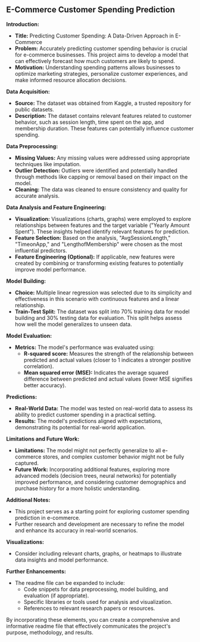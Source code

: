 ## E-Commerce Customer Spending Prediction

**Introduction:**

* **Title:** Predicting Customer Spending: A Data-Driven Approach in E-Commerce
* **Problem:** Accurately predicting customer spending behavior is crucial for e-commerce businesses. This project aims to develop a model that can effectively forecast how much customers are likely to spend.
* **Motivation:** Understanding spending patterns allows businesses to optimize marketing strategies, personalize customer experiences, and make informed resource allocation decisions.

**Data Acquisition:**

* **Source:** The dataset was obtained from Kaggle, a trusted repository for public datasets.
* **Description:** The dataset contains relevant features related to customer behavior, such as session length, time spent on the app, and membership duration. These features can potentially influence customer spending.

**Data Preprocessing:**

* **Missing Values:** Any missing values were addressed using appropriate techniques like imputation.
* **Outlier Detection:** Outliers were identified and potentially handled through methods like capping or removal based on their impact on the model.
* **Cleaning:** The data was cleaned to ensure consistency and quality for accurate analysis.

**Data Analysis and Feature Engineering:**

* **Visualization:** Visualizations (charts, graphs) were employed to explore relationships between features and the target variable ("Yearly Amount Spent"). These insights helped identify relevant features for prediction.
* **Feature Selection:** Based on the analysis, "AvgSessionLength," "TimeonApp," and "LengthofMembership" were chosen as the most influential predictors.
* **Feature Engineering (Optional):** If applicable, new features were created by combining or transforming existing features to potentially improve model performance.

**Model Building:**

* **Choice:** Multiple linear regression was selected due to its simplicity and effectiveness in this scenario with continuous features and a linear relationship.
* **Train-Test Split:** The dataset was split into 70% training data for model building and 30% testing data for evaluation. This split helps assess how well the model generalizes to unseen data.

**Model Evaluation:**

* **Metrics:** The model's performance was evaluated using:
    * **R-squared score:** Measures the strength of the relationship between predicted and actual values (closer to 1 indicates a stronger positive correlation).
    * **Mean squared error (MSE):** Indicates the average squared difference between predicted and actual values (lower MSE signifies better accuracy).

**Predictions:**

* **Real-World Data:** The model was tested on real-world data to assess its ability to predict customer spending in a practical setting.
* **Results:** The model's predictions aligned with expectations, demonstrating its potential for real-world application.

**Limitations and Future Work:**

* **Limitations:** The model might not perfectly generalize to all e-commerce stores, and complex customer behavior might not be fully captured.
* **Future Work:** Incorporating additional features, exploring more advanced models (decision trees, neural networks) for potentially improved performance, and considering customer demographics and purchase history for a more holistic understanding.

**Additional Notes:**

* This project serves as a starting point for exploring customer spending prediction in e-commerce.
* Further research and development are necessary to refine the model and enhance its accuracy in real-world scenarios.

**Visualizations:**

* Consider including relevant charts, graphs, or heatmaps to illustrate data insights and model performance.

**Further Enhancements:**

* The readme file can be expanded to include:
    * Code snippets for data preprocessing, model building, and evaluation (if appropriate).
    * Specific libraries or tools used for analysis and visualization.
    * References to relevant research papers or resources.

By incorporating these elements, you can create a comprehensive and informative readme file that effectively communicates the project's purpose, methodology, and results.
